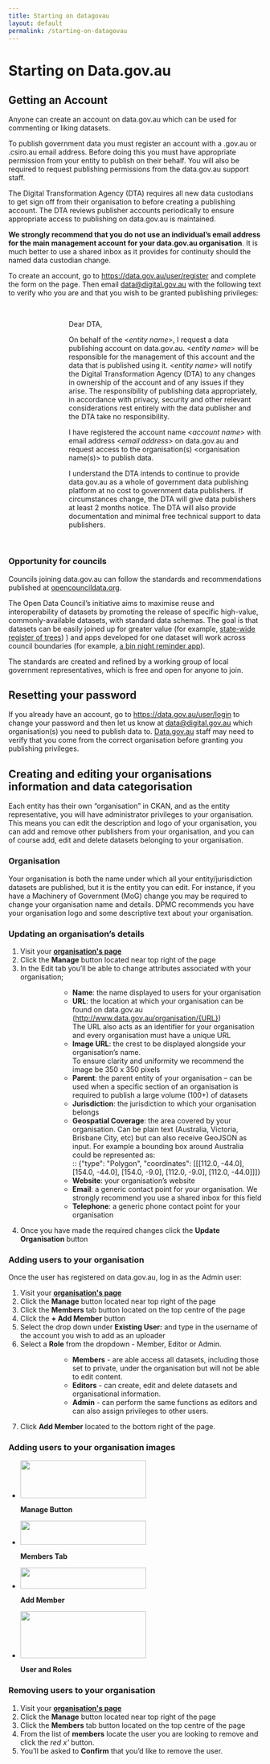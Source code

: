 ```yaml
---
title: Starting on datagovau
layout: default
permalink: /starting-on-datagovau
---
```


<h1>Starting on Data.gov.au</h1>
<h2>Getting an Account</h2>
<p>Anyone can create an account on data.gov.au which can be used for commenting or liking datasets.
</p><p>To publish government data you must register an account with a .gov.au or .csiro.au email address. Before doing this you must have appropriate permission from your entity to publish on their behalf. You will also be required to request publishing permissions from the data.gov.au support staff.
</p><p>The Digital Transformation Agency (DTA) requires all new data custodians to get sign off from their organisation to before creating a publishing account. The DTA reviews publisher accounts periodically to ensure appropriate access to publishing on data.gov.au is maintained.
</p><p><b>We strongly recommend that you do not use an individual’s email address for the main management account for your data.gov.au organisation</b>. It is much better to use a shared inbox as it provides for continuity should the named data custodian change.
</p><p>To create an account, go to <a href="https://data.gov.au/user/register">https://data.gov.au/user/register</a> and complete the form on the page. Then email <a href="mailto:data@digital.gov.au">data@digital.gov.au</a> with the following text to verify who you are and that you wish to be granted publishing privileges:
</p><p><br>
</p>
<dl><dd><dl><dd><dl><dd>Dear DTA,</dd></dl></dd></dl></dd></dl>
<dl><dd><dl><dd><dl><dd>On behalf of the &lt;<i>entity name</i>&gt;, I request a data publishing account on data.gov.au. &lt;<i>entity name</i>&gt; will be responsible for the management of this account and the data that is published using it. &lt;<i>entity name</i>&gt; will notify the Digital Transformation Agency (DTA) to any changes in ownership of the account and of any issues if they arise. The responsibility of publishing data appropriately, in accordance with privacy, security and other relevant considerations rest entirely with the data publisher and the DTA take no responsibility.</dd></dl></dd></dl></dd></dl>
<dl><dd><dl><dd><dl><dd>I have registered the account name &lt;<i>account name</i>&gt; with email address &lt;<i>email address</i>&gt; on data.gov.au and request access to the organisation(s) &lt;organisation name(s)&gt; to publish data.</dd></dl></dd></dl></dd></dl>
<dl><dd><dl><dd><dl><dd>I understand the DTA intends to continue to provide data.gov.au as a whole of government data publishing platform at no cost to government data publishers. If circumstances change, the DTA will give data publishers at least 2 months notice. The DTA will also provide documentation and minimal free technical support to data publishers.</dd></dl></dd></dl></dd></dl>
<p><br>
</p>
<h3>Opportunity for councils</h3>
<p>Councils joining data.gov.au can follow the standards and recommendations published at <a href="http://opencouncildata.org">opencouncildata.org</a>. 
</p><p>The Open Data Council’s initiative aims to maximise reuse and interoperability of datasets by promoting the release of specific high-value, commonly-available datasets, with standard data schemas. The goal is that datasets can be easily joined up for greater value (for example, <a href="http://opentrees.org">state-wide register of trees</a>) ) and apps developed for one dataset will work across council boundaries (for example, <a href="http://www.openbinmap.org/">a bin night reminder app</a>).
</p><p>The standards are created and refined by a working group of local government representatives, which is free and open for anyone to join.
</p>
<h2>Resetting your password</h2>
<p>If you already have an account, go to <a href="https://data.gov.au/user/login">https://data.gov.au/user/login</a> to change your password and then let us know at <a href="mailto:data@digital.gov.au">data@digital.gov.au</a> which organisation(s) you need to publish data to. <a href="https://data.gov.au">Data.gov.au</a> staff may need to verify that you come from the correct organisation before granting you publishing privileges.
</p>
<h2>Creating and editing your organisations information and data categorisation</h2>
<p>Each entity has their own “organisation” in CKAN, and as the entity representative, you will have administrator privileges to your organisation. This means you can edit the description and logo of your organisation, you can add and remove other publishers from your organisation, and you can of course add, edit and delete datasets belonging to your organisation.
</p>
<h3>Organisation</h3>
<p>Your organisation is both the name under which all your entity/jurisdiction datasets are published, but it is the entity you can edit. For instance, if you have a Machinery of Government (MoG) change you may be required to change your organisation name and details. DPMC recommends you have your organisation logo and some descriptive text about your organisation.
</p>
<h3>Updating an organisation’s details</h3>
<ol><li>Visit your <a href="https://data.gov.au/organisation"><b>organisation's page</b></a></li>
<li>Click the <b>Manage</b> button located near top right of the page</li>
<li>In the Edit tab you’ll be able to change attributes associated with your organisation;
<dl><dd><dl><dd><ul><li><b>Name</b>: the name displayed to users for your organisation</li>
<li><b>URL</b>: the location at which your organisation can be found on data.gov.au (<a href="http://www.data.gov.au/organisation/{URL}">http://www.data.gov.au/organisation/{URL}</a>)<br>The URL also acts as an identifier for your organisation and every organisation must have a unique URL</li>
<li><b>Image URL</b>:  the crest to be displayed alongside your organisation’s name. <br>To ensure clarity and uniformity we recommend the image be 350 x 350 pixels</li>
<li><b>Parent</b>: the parent entity of your organisation – can be used when a specific section of an organisation is required to publish a large volume (100+) of datasets</li>
<li><b>Jurisdiction</b>: the jurisdiction to which your organisation belongs</li>
<li><b>Geospatial Coverage</b>: the area covered by your organisation. Can be plain text (Australia, Victoria, Brisbane City, etc) but can also receive GeoJSON as input. For  example a bounding box around Australia could be represented as:<br>:: {"type": "Polygon", "coordinates": [[[112.0, -44.0], [154.0, -44.0], [154.0, -9.0], [112.0, -9.0], [112.0, -44.0]]]}</li>
<li><b>Website</b>: your organisation’s website</li>
<li><b>Email</b>: a generic contact point for your organisation. We strongly recommend you use a shared inbox for this field</li>
<li><b>Telephone</b>: a generic phone contact point for your organisation</li></ul></dd></dl></dd></dl></li>
<li>Once you have made the required changes click the <b>Update Organisation</b> button</li></ol>
<h3>Adding users to your organisation</h3>
<p>Once the user has registered on data.gov.au, log in as the Admin user:
</p>
<ol><li>Visit your <a href="https://data.gov.au/organization"><b>organisation's page</b></a></li>
<li>Click the <b>Manage</b> button located near top right of the page</li>
<li>Click the <b>Members</b> tab button located on the top centre of the page</li>
<li>Click the <b>+ Add Member</b>  button</li>
<li>Select the drop down under <b>Existing User:</b> and type in the username of the account you wish to add as an uploader</li>
<li>Select a <b>Role</b> from the dropdown - Member, Editor or Admin.
<dl><dd><dl><dd><ul><li><b>Members</b> - are able access all datasets, including those set to private, under the organisation but will not be able to edit content.</li>
<li><b>Editors</b> - can create, edit and delete datasets and organisational information.</li>
<li><b>Admin</b> - can perform the same functions as editors and can also assign privileges to other users.</li></ul></dd></dl></dd></dl></li>
<li>Click <b>Add Member</b> located to the bottom right of the page.</li></ol>
<h3>Adding users to your organisation images</h3>
<ul >
		<li  ><div >
			<div  ><div ><a href="/assets/file/1_users_Manage.jpg" ><img alt="" src="/images/thumb/b/b4/1_users_Manage.jpg/250px-1_users_Manage.jpg" width="250" height="75" srcset="/images/thumb/b/b4/1_users_Manage.jpg/375px-1_users_Manage.jpg 1.5x, /images/thumb/b/b4/1_users_Manage.jpg/500px-1_users_Manage.jpg 2x"></a></div></div>
			<div >
<p><b>Manage Button</b>
</p>
			</div>
		</div></li>
		<li  ><div >
			<div  ><div ><a href="/assets/file/2_members.jpg" ><img alt="" src="/images/thumb/e/e3/2_members.jpg/250px-2_members.jpg" width="250" height="48" srcset="/images/thumb/e/e3/2_members.jpg/375px-2_members.jpg 1.5x, /images/thumb/e/e3/2_members.jpg/500px-2_members.jpg 2x"></a></div></div>
			<div >
<p><b>Members Tab</b>
</p>
			</div>
		</div></li>
		<li  ><div >
			<div  ><div ><a href="/assets/file/3_add_members.jpg" ><img alt="" src="/images/thumb/7/7d/3_add_members.jpg/250px-3_add_members.jpg" width="250" height="42" srcset="/images/thumb/7/7d/3_add_members.jpg/375px-3_add_members.jpg 1.5x, /images/thumb/7/7d/3_add_members.jpg/500px-3_add_members.jpg 2x"></a></div></div>
			<div >
<p><b>Add Member</b>
</p>
			</div>
		</div></li>
		<li  ><div >
			<div  ><div ><a href="/assets/file/4_users_and_roles.jpg" ><img alt="" src="/images/thumb/e/e5/4_users_and_roles.jpg/250px-4_users_and_roles.jpg" width="250" height="93" srcset="/images/thumb/e/e5/4_users_and_roles.jpg/375px-4_users_and_roles.jpg 1.5x, /images/thumb/e/e5/4_users_and_roles.jpg/500px-4_users_and_roles.jpg 2x"></a></div></div>
			<div >
<p><b>User and Roles</b>
</p>
			</div>
		</div></li>
</ul>
<h3>Removing users to your organisation</h3>
<ol><li>Visit your <a href="https://data.gov.au/organization"><b>organisation's page</b></a></li>
<li>Click the <b>Manage</b> button located near top right of the page</li>
<li>Click the <b>Members</b> tab button located on the top centre of the page</li>
<li>From the list of <b>members</b> locate the user you are looking to remove and click the <i>red x'</i> button.</li>
<li>You’ll be asked to <b>Confirm</b> that you’d like to remove the user.</li></ol>
